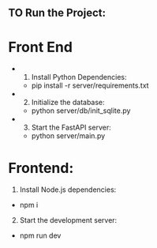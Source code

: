 ## TO Run the Project:
# Front End 
- 1. Install Python Dependencies:
   - pip install -r server/requirements.txt 
- 2. Initialize the database:
    - python server/db/init_sqlite.py
- 3. Start the FastAPI server:
    - python server/main.py     

# Frontend:
1. Install Node.js dependencies:
 - npm i
2. Start the development server:
 - npm run dev
